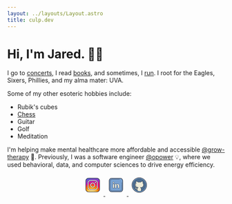 ```yaml
---
layout: ../layouts/Layout.astro
title: culp.dev
---
```


# Hi, I'm Jared. 👋🏻

I go to [concerts](./concerts), I read [books](./books), and sometimes, I [run](https://www.strava.com/athletes/29877893).
I root for the Eagles, Sixers, Phillies, and my alma mater: UVA.


Some of my other esoteric hobbies include:
- Rubik's cubes
- [Chess](https://lichess.org/@/jaredculp)
- Guitar
- Golf
- Meditation


I'm helping make mental healthcare more affordable and accessible [@grow-therapy](https://growtherapy.com) 🌱.
Previously, I was a software engineer [@opower](./opower) 💡, where we used behavioral, data, and computer sciences to drive energy efficiency.

<center>
<a class="social" href="https://instagram.com/jaredculp">
    <svg xmlns="http://www.w3.org/2000/svg" x="0px" y="0px" width="50" height="50" viewBox="0 0 100 100">
    <path fill="#4e5fd8" d="M82,31v38c0,2.01-0.46,3.92-1.27,5.62c-1.12,2.33-2.92,4.29-5.15,5.58C73.65,81.35,71.4,82,69,82H31 c-1.47,0-2.89-0.25-4.21-0.7h-0.01c-2.43-0.83-4.52-2.35-6.05-4.34C19.02,74.76,18,72,18,69V31c0-0.59,0.04-1.17,0.12-1.74 c0.1-0.77,0.27-1.52,0.51-2.24C20.3,21.79,25.21,18,31,18h38c0.43,0,0.85,0.02,1.26,0.06h0.03c0.77,0.08,1.51,0.22,2.23,0.43 c4.7,1.32,8.33,5.21,9.24,10.07c0.09,0.45,0.15,0.91,0.19,1.38C81.99,30.29,82,30.64,82,31z"></path><path fill="#7550cc" d="M81.76,28.56c-0.91-4.86-4.54-8.75-9.24-10.07c-0.74-0.16-1.48-0.3-2.23-0.43h-0.03 c-0.13-0.023-0.262-0.038-0.391-0.06H46.1c-10.24,1.72-19.73,5.64-27.98,11.26C18.04,29.83,18,30.41,18,31v38 c0,3,1.02,5.76,2.73,7.96c1.53,1.99,3.62,3.51,6.05,4.34h0.01C28.11,81.75,29.53,82,31,82h38c2.4,0,4.65-0.65,6.58-1.8 c2.23-1.29,4.03-3.25,5.15-5.58C81.54,72.92,82,71.01,82,69V31c0-0.36-0.01-0.71-0.05-1.06C81.91,29.47,81.85,29.01,81.76,28.56z"></path><path fill="#9c32c8" d="M82,31v38c0,2.01-0.46,3.92-1.27,5.62c-1.12,2.33-2.92,4.29-5.15,5.58C73.65,81.35,71.4,82,69,82H31 c-1.47,0-2.89-0.25-4.21-0.7h-0.01c-2.43-0.83-4.52-2.35-6.05-4.34C19.02,74.76,18,72,18,69V38.03C28.95,29.25,42.86,24,58,24 c8.4,0,16.42,1.62,23.76,4.56c0.09,0.45,0.15,0.91,0.19,1.38C81.99,30.29,82,30.64,82,31z"></path><path fill="#d515a3" d="M82,36.29V69c0,2.01-0.46,3.92-1.27,5.62c-1.12,2.33-2.92,4.29-5.15,5.58C73.65,81.35,71.4,82,69,82 H31c-1.47,0-2.89-0.25-4.21-0.7h-0.01c-2.43-0.83-4.52-2.35-6.05-4.34C19.02,74.76,18,72,18,69V47.41C28.28,37.26,42.41,31,58,31 C66.57,31,74.71,32.89,82,36.29z"></path><path fill="#ec007a" d="M82,44.14V69c0,2.01-0.46,3.92-1.27,5.62c-1.12,2.33-2.92,4.29-5.15,5.58C73.65,81.35,71.4,82,69,82 H31c-1.47,0-2.89-0.25-4.21-0.7h-0.01c-2.43-0.83-4.52-2.35-6.05-4.34C19.02,74.76,18,72,18,69V58.01C27.12,45.86,41.64,38,58,38 C66.69,38,74.87,40.22,82,44.14z"></path><path fill="#ff492e" d="M82,66.07V69c0,3-1.02,5.76-2.73,7.96c-1.53,1.99-3.62,3.51-6.05,4.34h-0.01 C71.89,81.75,70.47,82,69,82H31c-2.4,0-4.65-0.65-6.58-1.8c-2.23-1.29-4.03-3.25-5.15-5.58C18.46,72.92,18,71.01,18,69V54.54 C25.38,48.57,34.77,45,45,45C60.74,45,74.5,53.45,82,66.07z"></path><path fill="#ff7a02" d="M79.27,76.96c-1.53,1.99-3.62,3.51-6.05,4.34h-0.01C71.89,81.75,70.47,82,69,82H31 c-2.4,0-4.65-0.65-6.58-1.8c-2.23-1.29-4.03-3.25-5.15-5.58C18.46,72.92,18,71.01,18,69v-4.81C24.6,56.72,34.25,52,45,52 C61.03,52,74.61,62.48,79.27,76.96z"></path><path fill="#ffa823" d="M73.21,81.3C71.89,81.75,70.47,82,69,82H31c-2.4,0-4.65-0.65-6.58-1.8 c-2.23-1.29-4.03-3.25-5.15-5.58C24.1,65.34,33.81,59,45,59C58.71,59,70.2,68.51,73.21,81.3z"></path><path fill="#ffca58" d="M66.17,82H31c-2.4,0-4.65-0.65-6.58-1.8C27.57,71.9,35.6,66,45,66C55.07,66,63.56,72.77,66.17,82z"></path><path fill="#ffdb73" d="M58.75,82h-27.5c2.32-5.3,7.6-9,13.75-9S56.43,76.7,58.75,82z"></path><path fill="#fff" d="M60,26.5H40c-7.444,0-13.5,6.056-13.5,13.5v20c0,7.444,6.056,13.5,13.5,13.5h20 c7.444,0,13.5-6.056,13.5-13.5V40C73.5,32.556,67.444,26.5,60,26.5z M69.5,60c0,5.238-4.262,9.5-9.5,9.5H40 c-5.238,0-9.5-4.262-9.5-9.5V40c0-5.238,4.262-9.5,9.5-9.5h20c5.238,0,9.5,4.262,9.5,9.5V60z M50,61.5 c-6.341,0-11.5-5.159-11.5-11.5S43.659,38.5,50,38.5S61.5,43.659,61.5,50S56.341,61.5,50,61.5z M50,42.5 c-4.136,0-7.5,3.365-7.5,7.5s3.364,7.5,7.5,7.5s7.5-3.365,7.5-7.5S54.136,42.5,50,42.5z M65.5,37.5c0,1.657-1.343,3-3,3 s-3-1.343-3-3s1.343-3,3-3S65.5,35.843,65.5,37.5z"></path><path fill="#1f212b" d="M60,74H40c-7.72,0-14-6.28-14-14V40c0-7.72,6.28-14,14-14h20c7.72,0,14,6.28,14,14v20	C74,67.72,67.72,74,60,74z M40,27c-7.168,0-13,5.832-13,13v20c0,7.168,5.832,13,13,13h20c7.168,0,13-5.832,13-13V40	c0-7.168-5.832-13-13-13H40z M60,70H40c-5.514,0-10-4.486-10-10V40c0-5.514,4.486-10,10-10h20c5.514,0,10,4.486,10,10v20	C70,65.514,65.514,70,60,70z M40,31c-4.963,0-9,4.037-9,9v20c0,4.963,4.037,9,9,9h20c4.963,0,9-4.037,9-9V40c0-4.963-4.037-9-9-9H40	z M50,62c-6.617,0-12-5.383-12-12s5.383-12,12-12s12,5.383,12,12S56.617,62,50,62z M50,39c-6.065,0-11,4.935-11,11s4.935,11,11,11	s11-4.935,11-11S56.065,39,50,39z M50,58c-4.411,0-8-3.589-8-8s3.589-8,8-8s8,3.589,8,8S54.411,58,50,58z M50,43	c-3.859,0-7,3.141-7,7s3.141,7,7,7s7-3.141,7-7S53.859,43,50,43z M62.5,41c-1.93,0-3.5-1.57-3.5-3.5s1.57-3.5,3.5-3.5	s3.5,1.57,3.5,3.5S64.43,41,62.5,41z M62.5,35c-1.379,0-2.5,1.121-2.5,2.5s1.121,2.5,2.5,2.5s2.5-1.121,2.5-2.5S63.879,35,62.5,35z M69,83H31c-7.72,0-14-6.28-14-14V31c0-7.72,6.28-14,14-14h38c7.72,0,14,6.28,14,14v38C83,76.72,76.72,83,69,83z M31,19	c-6.617,0-12,5.383-12,12v38c0,6.617,5.383,12,12,12h38c6.617,0,12-5.383,12-12V31c0-6.617-5.383-12-12-12H31z"></path>
    </svg>
</a>

<a class="social" href="https://linkedin.com/in/jared-culp">
    <svg xmlns="http://www.w3.org/2000/svg" x="0px" y="0px" width="50" height="50" viewBox="0 0 100 100">
    <path fill="#78a1d1" d="M69.307,81.654h-39c-6.6,0-12-5.4-12-12v-39c0-6.6,5.4-12,12-12h39c6.6,0,12,5.4,12,12v39C81.307,76.254,75.907,81.654,69.307,81.654z"></path><path fill="#1f212b" d="M69.307,82.654h-39c-7.168,0-13-5.832-13-13v-39c0-7.168,5.832-13,13-13h39c7.168,0,13,5.832,13,13v39C82.307,76.822,76.476,82.654,69.307,82.654z M30.307,19.654c-6.065,0-11,4.935-11,11v39c0,6.065,4.935,11,11,11h39c6.065,0,11-4.935,11-11v-39c0-6.065-4.935-11-11-11H30.307z"></path><path fill="#78a1d1" d="M76.807,48.154v18.663c0,5.685-4.652,10.337-10.337,10.337H33.144c-5.685,0-10.337-4.652-10.337-10.337V33.491c0-5.685,4.652-10.337,10.337-10.337h33.663"></path><path fill="#1f212b" d="M66.47,77.654H33.144c-5.976,0-10.837-4.861-10.837-10.837V33.49c0-5.976,4.861-10.837,10.837-10.837h33.663c0.276,0,0.5,0.224,0.5,0.5s-0.224,0.5-0.5,0.5H33.144c-5.424,0-9.837,4.413-9.837,9.837v33.326c0,5.424,4.413,9.837,9.837,9.837H66.47c5.424,0,9.837-4.413,9.837-9.837V48.154c0-0.276,0.224-0.5,0.5-0.5s0.5,0.224,0.5,0.5v18.663C77.307,72.792,72.446,77.654,66.47,77.654z"></path><path fill="#1f212b" d="M76.807 46.654c-.276 0-.5-.224-.5-.5v-4c0-.276.224-.5.5-.5s.5.224.5.5v4C77.307 46.43 77.083 46.654 76.807 46.654zM76.807 40.654c-.276 0-.5-.224-.5-.5v-2c0-.276.224-.5.5-.5s.5.224.5.5v2C77.307 40.43 77.083 40.654 76.807 40.654z"></path><path fill="#fdfcee" d="M64.807,53.974v10.179h-6l-0.083-10.092c0-2.556-1.163-4.372-3.456-4.372c-1.751,0-2.788,1.172-3.248,2.309c-0.165,0.404-0.213,0.973-0.213,1.542v10.613H45.73c0,0,0.082-17.219,0-19h6.077v2.933c-0.014,0.022-0.027,0.045-0.041,0.067h0.041v-0.067c0.845-1.41,2.387-3.053,5.752-3.053C61.727,45.026,64.807,47.624,64.807,53.974z M38.825,36.195c-1.877,0-3.101,1.287-3.101,2.979c0,1.654,1.188,2.979,3.03,2.979h0.036c1.913,0,3.101-1.325,3.101-2.979C41.849,37.483,40.696,36.195,38.825,36.195z M35.807,64.154h6v-19h-6V64.154z"></path><path fill="#1f212b" d="M64.807,64.654h-6c-0.274,0-0.498-0.221-0.5-0.496l-0.083-10.092c0-1.168-0.288-3.876-2.956-3.876c-1.784,0-2.541,1.396-2.784,1.997c-0.117,0.287-0.176,0.743-0.176,1.354v10.613c0,0.276-0.224,0.5-0.5,0.5H45.73c-0.133,0-0.261-0.053-0.354-0.147s-0.146-0.222-0.146-0.355c0.001-0.172,0.081-17.226,0-18.975c-0.006-0.136,0.043-0.27,0.138-0.368c0.095-0.099,0.225-0.155,0.362-0.155h6.077c0.276,0,0.5,0.224,0.5,0.5v1.43c1.288-1.381,3.071-2.038,5.271-2.05c2.188,0,3.968,0.668,5.288,1.986c1.62,1.617,2.441,4.125,2.441,7.456v10.179C65.307,64.43,65.083,64.654,64.807,64.654z M59.303,63.654h5.004v-9.679c0-3.055-0.723-5.325-2.148-6.748c-1.125-1.124-2.667-1.693-4.582-1.693c-0.006,0-0.011,0-0.017,0c-3.215,0-4.561,1.557-5.292,2.756c-0.075,0.199-0.253,0.364-0.461,0.364c-0.181,0-0.368-0.098-0.457-0.255c-0.077-0.137-0.1-0.3-0.043-0.441v-2.304h-5.064c0.053,3.027,0.001,15.303-0.011,18h5.075V53.54c0-0.753,0.082-1.319,0.25-1.731c0.663-1.64,2.051-2.62,3.71-2.62c2.44,0,3.956,1.867,3.956,4.873L59.303,63.654z M41.807,64.654h-6c-0.276,0-0.5-0.224-0.5-0.5v-19c0-0.276,0.224-0.5,0.5-0.5h6c0.276,0,0.5,0.224,0.5,0.5v19C42.307,64.43,42.083,64.654,41.807,64.654z M36.307,63.654h5v-18h-5V63.654z M38.789,42.654c-2.081,0-3.565-1.463-3.565-3.479s1.515-3.479,3.602-3.479c2.048,0,3.515,1.426,3.565,3.467C42.391,41.191,40.876,42.654,38.789,42.654z M38.825,36.695c-1.532,0-2.602,1.02-2.602,2.479c0,1.459,1.041,2.479,2.53,2.479c1.567,0,2.637-1.02,2.637-2.479C41.353,37.673,40.346,36.695,38.825,36.695z"></path>
    </svg>
</a>

<a class="social" href="https://github.com/jaredculp">
    <svg xmlns="http://www.w3.org/2000/svg" x="0px" y="0px" width="50" height="50" viewBox="0 0 100 100">
    <circle cx="50" cy="50" r="30" fill="#4e6e91"></circle><path fill="#6693c1" d="M50,83c-18.196,0-33-14.804-33-33s14.804-33,33-33s33,14.804,33,33S68.196,83,50,83z M50,22 c-15.439,0-28,12.561-28,28s12.561,28,28,28s28-12.561,28-28S65.439,22,50,22z"></path><path fill="#eeecd9" d="M69.457,49.039c0-3.321-1.305-6.334-3.419-8.573c0.396-2.203,0.351-5.301-0.538-7.966 c-4.475,0-8.114,3.447-8.702,4H43.994c-0.589-0.552-4.019-4-8.494-4c-0.8,2.401-1.087,5.233-0.846,7.295 c-2.518,2.286-4.108,5.575-4.108,9.245c0,6.908,5.599,12.459,12.507,12.459H45.5c-2.003,0.917-3.635,2.756-4,5 c-2,0-4.864-0.182-6.181-2.158c-2.46-3.69-3.59-3.69-4.819-3.69c-1.23,0-1.33,1.23-0.1,2.46s1.23,1.23,2.46,3.69 C33.872,68.828,36.5,70.5,41.5,70.5v6.6c0,0,6.346,1.4,8.5,1.4s8.5-1.4,8.5-1.4l0-9.445c0-2.718-1.681-5.092-4-6.155h2.449 C63.858,61.5,69.457,55.947,69.457,49.039z"></path><path fill="#1f212b" d="M50,85c-19.299,0-35-15.701-35-35s15.701-35,35-35s35,15.701,35,35S69.299,85,50,85z M50,17 c-18.196,0-33,14.804-33,33s14.804,33,33,33s33-14.804,33-33S68.196,17,50,17z"></path><path fill="#1f212b" d="M50,79c-15.99,0-29-13.009-29-29s13.01-29,29-29s29,13.009,29,29c0,2.925-0.435,5.812-1.291,8.582 c-0.082,0.263-0.364,0.411-0.625,0.33c-0.264-0.082-0.412-0.361-0.33-0.625C77.581,55.612,78,52.825,78,50 c0-15.439-12.561-28-28-28S22,34.561,22,50s12.561,28,28,28c5.856,0,11.464-1.788,16.217-5.171c0.225-0.16,0.536-0.107,0.697,0.117 c0.16,0.225,0.107,0.537-0.117,0.697C61.873,77.147,56.065,79,50,79z"></path><path fill="#1f212b" d="M68.631,72.068c-0.14,0-0.279-0.059-0.378-0.173c-0.181-0.209-0.158-0.525,0.051-0.706 c0.739-0.638,1.452-1.324,2.122-2.037c0.188-0.202,0.505-0.21,0.706-0.023c0.201,0.189,0.212,0.505,0.023,0.707 c-0.693,0.739-1.433,1.449-2.197,2.11C68.863,72.028,68.747,72.068,68.631,72.068z"></path><path fill="#1f212b" d="M72.494,68.002c-0.107,0-0.216-0.035-0.308-0.105c-0.218-0.17-0.257-0.484-0.087-0.702 c1.649-2.118,2.982-4.452,3.963-6.938c0.101-0.258,0.392-0.382,0.648-0.282c0.257,0.102,0.383,0.392,0.281,0.648 c-1.015,2.575-2.396,4.993-4.104,7.186C72.79,67.936,72.643,68.002,72.494,68.002z"></path><path fill="#1f212b" d="M58.5,77.6c-0.276,0-0.5-0.224-0.5-0.5v-9.445c0-2.431-1.456-4.668-3.708-5.701 c-0.214-0.098-0.331-0.332-0.28-0.561C54.062,61.164,54.265,61,54.5,61h2.449c6.621,0,12.008-5.366,12.008-11.961 c0-3.064-1.166-5.987-3.282-8.229c-0.109-0.115-0.157-0.275-0.129-0.432c0.333-1.854,0.39-4.725-0.409-7.37 c-3.682,0.162-6.795,2.725-7.987,3.848C57.057,36.943,56.925,37,56.798,37H43.993c-0.127,0-0.249-0.048-0.342-0.135l-0.092-0.087 c-3.078-2.927-5.829-3.686-7.697-3.77c-0.662,2.162-0.941,4.762-0.712,6.729c0.019,0.16-0.042,0.319-0.161,0.428 c-2.506,2.275-3.943,5.51-3.943,8.875C31.046,55.635,36.433,61,43.053,61H45.5c0.235,0,0.438,0.164,0.488,0.394 c0.051,0.229-0.066,0.463-0.28,0.561c-1.974,0.904-3.397,2.676-3.715,4.625C41.954,66.822,41.745,67,41.5,67 c-2.333,0-5.191-0.271-6.598-2.38c-2.311-3.467-3.28-3.467-4.403-3.467c-0.14,0-0.385,0.023-0.448,0.178 c-0.086,0.206,0.031,0.756,0.702,1.428c1.287,1.287,1.311,1.335,2.554,3.82C34.409,68.785,37.319,70,41.5,70 c0.276,0,0.5,0.224,0.5,0.5v6.6c0,0.276-0.224,0.5-0.5,0.5S41,77.376,41,77.1v-6.105c-5.797-0.131-7.866-2.525-8.588-3.969 c-1.194-2.387-1.194-2.387-2.366-3.56c-0.869-0.869-1.213-1.81-0.919-2.518c0.209-0.505,0.709-0.795,1.372-0.795 c1.588,0,2.81,0.272,5.235,3.912c1.069,1.604,3.359,1.9,5.356,1.932c0.362-1.545,1.309-2.965,2.63-3.997h-0.668 c-7.172,0-13.007-5.813-13.007-12.959c0-3.562,1.485-6.988,4.084-9.442c-0.209-2.203,0.128-4.956,0.896-7.257 C35.094,32.138,35.285,32,35.5,32c2.036,0,5.192,0.696,8.692,4h12.409c1.427-1.311,4.847-4,8.898-4 c0.215,0,0.406,0.138,0.475,0.342c0.935,2.802,0.928,5.901,0.598,7.965c2.185,2.404,3.385,5.495,3.385,8.732 C69.957,56.186,64.122,62,56.949,62h-0.693C57.963,63.368,59,65.442,59,67.655V77.1C59,77.376,58.776,77.6,58.5,77.6z"></path><path fill="#1f212b" d="M34.238,45.97c-0.063,0-0.127-0.012-0.188-0.037c-0.256-0.104-0.379-0.396-0.274-0.651 c0.476-1.167,1.167-2.226,2.057-3.148c0.192-0.198,0.509-0.204,0.707-0.013c0.199,0.192,0.205,0.508,0.014,0.707 c-0.802,0.831-1.425,1.783-1.852,2.831C34.622,45.853,34.436,45.97,34.238,45.97z"></path><path fill="#1f212b" d="M33.66,51.021c-0.241,0-0.454-0.176-0.493-0.422c-0.08-0.51-0.121-1.034-0.121-1.558 c0-0.533,0.042-1.067,0.124-1.59c0.044-0.273,0.305-0.459,0.572-0.416c0.272,0.043,0.459,0.299,0.416,0.572 c-0.074,0.471-0.112,0.953-0.112,1.434c0,0.472,0.037,0.943,0.109,1.402c0.043,0.273-0.144,0.529-0.416,0.572 C33.713,51.019,33.687,51.021,33.66,51.021z"></path><path fill="#1f212b" d="M41.457,58.914c-0.028,0-0.057-0.002-0.085-0.007c-3.442-0.585-6.372-2.975-7.646-6.238 c-0.101-0.257,0.026-0.547,0.284-0.647c0.256-0.101,0.547,0.027,0.647,0.284c1.146,2.938,3.783,5.089,6.882,5.615 c0.271,0.046,0.455,0.305,0.409,0.577C41.907,58.741,41.696,58.914,41.457,58.914z"></path>
    </svg>
</a>
</center>
